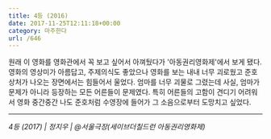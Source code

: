 ```yaml
---
title: 4등 (2016)
date: 2017-11-25T12:11:18+00:00
category: 마주한다
url: /646
---
```


원래 이 영화를 영화관에서 꼭 보고 싶어서 아껴뒀다가 '아동권리영화제'에서 보게 됐다. 영화의 영상미가 아름답고, 주제의식도 좋았으나 영화를 보는 내내 너무 괴로웠고 준호 상처가 나오는 장면에서는 힘들어서 울었다. 엄마를 너무 괴물로 그렸는데 사실, 엄마가 문제가 아니라 등장하는 모든 어른들이 문제였다. 특히 어른들의 고함이 견디기 어려워서 영화 중간중간 나도 준호처럼 수영장에 들어가 그 소음으로부터 도망치고 싶었다.

---

_4등 (2017) | 정지우 | @서울극장(세이브더칠드런 아동권리영화제)_
